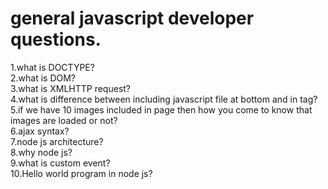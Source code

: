 # general javascript developer questions.

  1.what is DOCTYPE?<br>
  2.what is DOM?<br>
  3.what is XMLHTTP request?<br>
  4.what is difference between including javascript file at bottom and in <head> tag?<br>
  5.if we have 10 images included in page then how you come to know that images are loaded or not?<br>
  6.ajax syntax?<br>
  7.node js architecture?<br>
  8.why node js?<br>
  9.what is custom event?<br>
  10.Hello world program in node js?<br>
